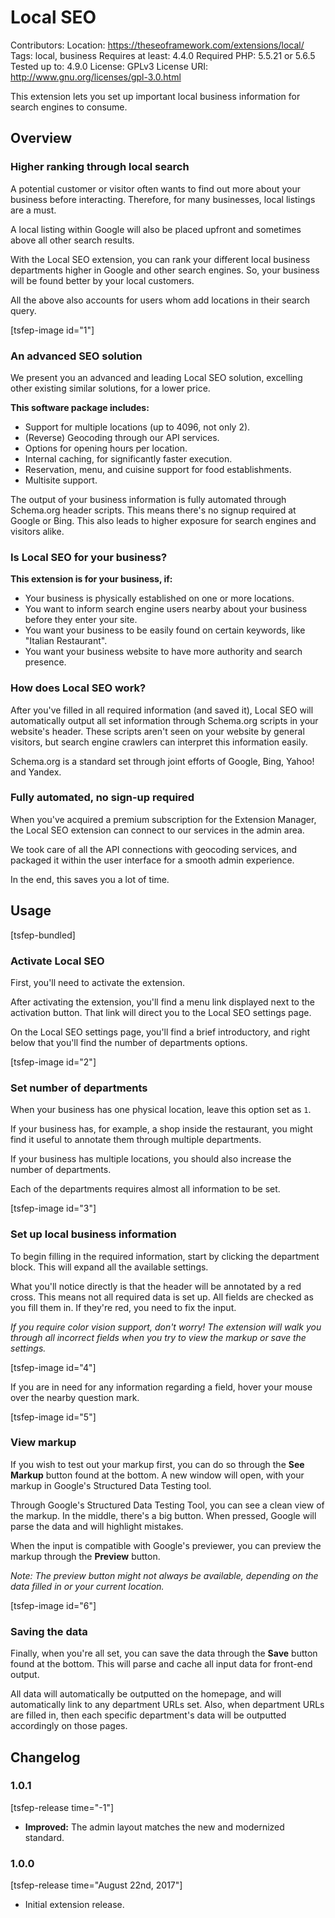 # Local SEO
Contributors:
Location: https://theseoframework.com/extensions/local/
Tags: local, business
Requires at least: 4.4.0
Required PHP: 5.5.21 or 5.6.5
Tested up to: 4.9.0
License: GPLv3
License URI: http://www.gnu.org/licenses/gpl-3.0.html

This extension lets you set up important local business information for search engines to consume.

## Overview

### Higher ranking through local search

A potential customer or visitor often wants to find out more about your business before interacting.
Therefore, for many businesses, local listings are a must.

A local listing within Google will also be placed upfront and sometimes above all other search results.

With the Local SEO extension, you can rank your different local business departments higher in Google and other search engines.
So, your business will be found better by your local customers.

All the above also accounts for users whom add locations in their search query.

[tsfep-image id="1"]

### An advanced SEO solution

We present you an advanced and leading Local SEO solution, excelling other existing similar solutions, for a lower price.

**This software package includes:**

* Support for multiple locations (up to 4096, not only 2).
* (Reverse) Geocoding through our API services.
* Options for opening hours per location.
* Internal caching, for significantly faster execution.
* Reservation, menu, and cuisine support for food establishments.
* Multisite support.

The output of your business information is fully automated through Schema.org header scripts.
This means there's no signup required at Google or Bing. This also leads to higher exposure for search engines and visitors alike.

### Is Local SEO for your business?

**This extension is for your business, if:**

* Your business is physically established on one or more locations.
* You want to inform search engine users nearby about your business before they enter your site.
* You want your business to be easily found on certain keywords, like "Italian Restaurant".
* You want your business website to have more authority and search presence.

### How does Local SEO work?

After you've filled in all required information (and saved it), Local SEO will automatically output all set information through Schema.org scripts in your website's header.
These scripts aren't seen on your website by general visitors, but search engine crawlers can interpret this information easily.

Schema.org is a standard set through joint efforts of Google, Bing, Yahoo! and Yandex.

### Fully automated, no sign-up required

When you've acquired a premium subscription for the Extension Manager, the Local SEO extension can connect to our services in the admin area.

We took care of all the API connections with geocoding services, and packaged it within the user interface for a smooth admin experience.

In the end, this saves you a lot of time.

## Usage

[tsfep-bundled]

### Activate Local SEO

First, you'll need to activate the extension.

After activating the extension, you'll find a menu link displayed next to the activation button.
That link will direct you to the Local SEO settings page.

On the Local SEO settings page, you'll find a brief introductory, and right below that you'll find the number of departments options.

[tsfep-image id="2"]

### Set number of departments

When your business has one physical location, leave this option set as `1`.

If your business has, for example, a shop inside the restaurant, you might find it useful to annotate them through multiple departments.

If your business has multiple locations, you should also increase the number of departments.

Each of the departments requires almost all information to be set.

[tsfep-image id="3"]

### Set up local business information

To begin filling in the required information, start by clicking the department block.
This will expand all the available settings.

What you'll notice directly is that the header will be annotated by a red cross. This means not all required data is set up.
All fields are checked as you fill them in. If they're red, you need to fix the input.

*If you require color vision support, don't worry! The extension will walk you through all incorrect fields when you try to view the markup or save the settings.*

[tsfep-image id="4"]

If you are in need for any information regarding a field, hover your mouse over the nearby question mark.

[tsfep-image id="5"]

### View markup

If you wish to test out your markup first, you can do so through the **See Markup** button found at the bottom.
A new window will open, with your markup in Google's Structured Data Testing tool.

Through Google's Structured Data Testing Tool, you can see a clean view of the markup.
In the middle, there's a big button. When pressed, Google will parse the data and will highlight mistakes.

When the input is compatible with Google's previewer, you can preview the markup through the **Preview** button.

*Note: The preview button might not always be available, depending on the data filled in or your current location.*

[tsfep-image id="6"]

### Saving the data

Finally, when you're all set, you can save the data through the **Save** button found at the bottom.
This will parse and cache all input data for front-end output.

All data will automatically be outputted on the homepage, and will automatically link to any department URLs set.
Also, when department URLs are filled in, then each specific department's data will be outputted accordingly on those pages.

## Changelog

### 1.0.1

[tsfep-release time="-1"]

* **Improved:** The admin layout matches the new and modernized standard.

### 1.0.0

[tsfep-release time="August 22nd, 2017"]

* Initial extension release.
